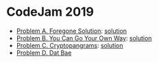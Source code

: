 # CodeJam 2019
 * [Problem A. Foregone Solution](CodeJam/2019_QR/A.md): [solution](CodeJam/2019_QR/A.py)
 * [Problem B. You Can Go Your Own Way](B.md): [solution](CodeJam/2019_QR/B.py)
 * [Problem C. Cryptopangrams](C.md): [solution](CodeJam/2019_QR/C.py)
 * [Problem D. Dat Bae](CodeJam/2019_QR/D.md)
